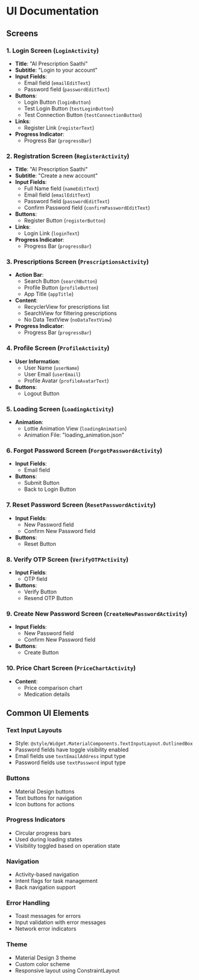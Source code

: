 # UI Documentation

## Screens

### 1. Login Screen (`LoginActivity`)
- **Title**: "AI Prescription Saathi"
- **Subtitle**: "Login to your account"
- **Input Fields**:
  - Email field (`emailEditText`)
  - Password field (`passwordEditText`)
- **Buttons**:
  - Login Button (`loginButton`)
  - Test Login Button (`testLoginButton`)
  - Test Connection Button (`testConnectionButton`)
- **Links**:
  - Register Link (`registerText`)
- **Progress Indicator**:
  - Progress Bar (`progressBar`)

### 2. Registration Screen (`RegisterActivity`)
- **Title**: "AI Prescription Saathi"
- **Subtitle**: "Create a new account"
- **Input Fields**:
  - Full Name field (`nameEditText`)
  - Email field (`emailEditText`)
  - Password field (`passwordEditText`)
  - Confirm Password field (`confirmPasswordEditText`)
- **Buttons**:
  - Register Button (`registerButton`)
- **Links**:
  - Login Link (`loginText`)
- **Progress Indicator**:
  - Progress Bar (`progressBar`)

### 3. Prescriptions Screen (`PrescriptionsActivity`)
- **Action Bar**:
  - Search Button (`searchButton`)
  - Profile Button (`profileButton`)
  - App Title (`appTitle`)
- **Content**:
  - RecyclerView for prescriptions list
  - SearchView for filtering prescriptions
  - No Data TextView (`noDataTextView`)
- **Progress Indicator**:
  - Progress Bar (`progressBar`)

### 4. Profile Screen (`ProfileActivity`)
- **User Information**:
  - User Name (`userName`)
  - User Email (`userEmail`)
  - Profile Avatar (`profileAvatarText`)
- **Buttons**:
  - Logout Button

### 5. Loading Screen (`LoadingActivity`)
- **Animation**:
  - Lottie Animation View (`loadingAnimation`)
  - Animation File: "loading_animation.json"

### 6. Forgot Password Screen (`ForgotPasswordActivity`)
- **Input Fields**:
  - Email field
- **Buttons**:
  - Submit Button
  - Back to Login Button

### 7. Reset Password Screen (`ResetPasswordActivity`)
- **Input Fields**:
  - New Password field
  - Confirm New Password field
- **Buttons**:
  - Reset Button

### 8. Verify OTP Screen (`VerifyOTPActivity`)
- **Input Fields**:
  - OTP field
- **Buttons**:
  - Verify Button
  - Resend OTP Button

### 9. Create New Password Screen (`CreateNewPasswordActivity`)
- **Input Fields**:
  - New Password field
  - Confirm New Password field
- **Buttons**:
  - Create Button

### 10. Price Chart Screen (`PriceChartActivity`)
- **Content**:
  - Price comparison chart
  - Medication details

## Common UI Elements

### Text Input Layouts
- Style: `@style/Widget.MaterialComponents.TextInputLayout.OutlinedBox`
- Password fields have toggle visibility enabled
- Email fields use `textEmailAddress` input type
- Password fields use `textPassword` input type

### Buttons
- Material Design buttons
- Text buttons for navigation
- Icon buttons for actions

### Progress Indicators
- Circular progress bars
- Used during loading states
- Visibility toggled based on operation state

### Navigation
- Activity-based navigation
- Intent flags for task management
- Back navigation support

### Error Handling
- Toast messages for errors
- Input validation with error messages
- Network error indicators

### Theme
- Material Design 3 theme
- Custom color scheme
- Responsive layout using ConstraintLayout 